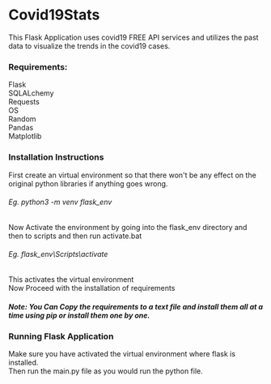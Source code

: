 # Covid19Stats

  This Flask Application uses covid19 FREE API services and utilizes the past data to visualize the trends in the covid19 cases.

### Requirements:
  Flask                
  SQLALchemy                
  Requests                   
  OS                    
  Random                     
  Pandas                     
  Matplotlib                   

### Installation Instructions
  First create an virtual environment so that there won't be any effect on the original python libraries if anything goes wrong.
  ###### Eg. python3 -m venv flask_env
  Now Activate the environment by going into the flask_env directory and then to scripts and then run activate.bat
  ###### Eg. flask_env\Scripts\activate
  This activates the virtual environment                                      
  Now Proceed with the installation of requirements
  ##### Note: You Can Copy the requirements to a text file and install them all at a time using pip or install them one by one.

### Running Flask Application
  Make sure you have activated the virtual environment where flask is installed.                             
  Then run the main.py file as you would run the python file.
